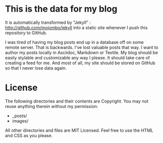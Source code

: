 # This is the data for my blog

It is automatically transformed by "Jekyll" : http://github.com/mojombo/jekyll into a static site whenever I push this repository to GitHub.

I was tired of having my blog posts end up in a database off on some remote server. That is backwards. I've lost valuable posts that way. 
I want to author my posts locally in Asciidoc, Markdown or Textile. My blog should be easily stylable and customizable any way I please. It should take care of creating a feed for me. And most of all, my site should be stored on GitHub so that I never lose data again.

# License

The following directories and their contents are Copyright. You may not reuse anything therein without my permission:

* _posts/
* images/

All other directories and files are MIT Licensed. Feel free to use the HTML and CSS as you please.
